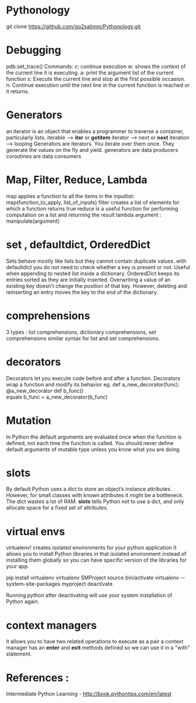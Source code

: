 # Pythonology

git clone https://github.com/go2salimm/Pythonology.git

# Debugging
pdb.set_trace()
Commands:
    c: continue execution
    w: shows the context of the current line it is executing.
    a: print the argument list of the current function
    s: Execute the current line and stop at the first possible occasion.
    n: Continue execution until the next line in the current function is reached or it returns.

# Generators
an iterator is an object that enables a programmer to traverse a container, particularly lists. 
iterable -->  __iter__ or __getitem__ 
iterator -->  next or __next__
iteration --> looping 
Generators are iterators.  You iterate over them once.  They generate the values on the fly and yield.
generators are data producers
coroutines are data consumers


# Map, Filter, Reduce, Lambda
map applies a function to all the items in the inputlist:  map(function_to_apply, list_of_inputs)
filter creates a list of elements for which a function returns true
reduce is a useful function for performing computation on a list and returning the result
lambda argument : manipulate(argument)

# set , defaultdict, OrderedDict
Sets behave mostly like lists but they cannot contain duplicate values.
with defaultdict you do not need to check whether a key is present or not. Useful when appending to nested list inside a dictionary.
OrderedDict keeps its entries sorted as they are initially inserted. 
Overwriting a value of an existing key doesn’t change the position of that key. However, deleting and reinserting an entry moves the key to the end of the dictionary.

# comprehensions
3 types : list comprehensions, dictionary comprehensions, set comprehensions
similar syntax for list and set comprehensions.

# decorators
Decorators let you execute code before and after a function. 
Decorators wrap a function and modify its behavior
eg. def a_new_decorator(func):
    @a_new_decorator
    def b_func()   
 equals b_func = a_new_decorator(b_func)
 

# Mutation
In Python the default arguments are evaluated once when the function is defined, not each time the function is called. 
You should never define default arguments of mutable type unless you know what you are doing.

# __slots__
By default Python uses a dict to store an object’s instance attributes. 
However, for small classes with known attributes it might be a bottleneck. The dict wastes a lot of RAM. 
__slots__ tells Python not to use a dict, and only allocate space for a fixed set of attributes.


# virtual envs
virtualenv! creates isolated environments for your python application 
It allows you to install Python libraries in that isolated environment instead of installing them globally so
you can have specific version of the libraries for your app.

pip install virtualenv
virtualenv SMProject
source bin/activate
virtualenv --system-site-packages myproject
deactivate

Running python after deactivating will use your system installation of Python again.


# context managers
it allows you to have two related operations to execute as a pair
a context manager has an __enter__ and __exit__ methods defined so we can use it in a "with" statement.


# References :
Intermediate Python Learning - http://book.pythontips.com/en/latest






